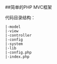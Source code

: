 ##简单的PHP MVC框架

代码目录结构：

    |-model
    |-view
    |-controller
    |-config
    |-system
    |-lib
    |-config.php
    |-index.php
